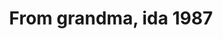 ---
title: From grandma, ida 1987
tag: from-grandma-ida-1987
permalink: "/category/from-grandma-ida-1987"
---